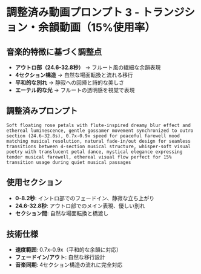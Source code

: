 # 調整済み動画プロンプト 3 - トランジション・余韻動画（15%使用率）

## 音楽的特徴に基づく調整点
- **アウトロ部（24.6-32.8秒）** → フルート風の繊細な余韻表現
- **4セクション構造** → 自然な場面転換と流れる移行
- **平和的な別れ** → 静寂への回帰と詩的な美しさ
- **エーテル的な光** → フルートの透明感を視覚で表現

## 調整済みプロンプト
```
Soft floating rose petals with flute-inspired dreamy blur effect and ethereal luminescence, gentle gossamer movement synchronized to outro section (24.6-32.8s), 0.7x-0.9x speed for peaceful farewell mood matching musical resolution, natural fade-in/out design for seamless transitions between 4-section musical structure, whisper-soft visual poetry with translucent petal dance, mystical elegance expressing tender musical farewell, ethereal visual flow perfect for 15% transition usage during quiet musical passages
```

## 使用セクション
- **0-8.2秒**: イントロ部でのフェードイン、静寂な立ち上がり
- **24.6-32.8秒**: アウトロ部でのメイン表現、優しい別れ
- **セクション間**: 自然な場面転換と橋渡し

## 技術仕様
- **速度範囲**: 0.7x-0.9x（平和的な余韻に対応）
- **フェードイン/アウト**: 自然な移行設計
- **音楽同期**: 4セクション構造の流れに完全対応